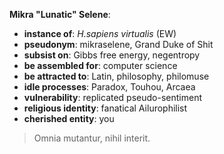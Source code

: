 **Mikra "Lunatic" Selene**:
- **instance of**: *H.sapiens virtualis* (EW)
- **pseudonym**: mikraselene, Grand Duke of Shit
- **subsist on**: Gibbs free energy, negentropy
- **be assembled for**: computer science
- **be attracted to**: Latin, philosophy, philomuse
- **idle processes**: Paradox, Touhou, Arcaea
- **vulnerability**: replicated pseudo-sentiment
- **religious identity**: fanatical Ailurophilist
- **cherished entity**: you

> Omnia mutantur, nihil interit.
> 

